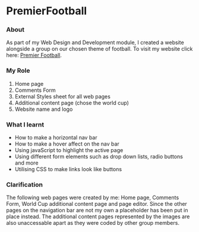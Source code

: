 # PremierFootball

### About
As part of my Web Design and Development module, I created a website alongside a group on our chosen theme of football.
To visit my website click here:  [Premier Football](https://ibrahimharoon03.github.io/PremierFootball/).

### My Role
1. Home page
2. Comments Form
3. External Styles sheet for all web pages
4. Additional content page (chose the world cup)
5. Website name and logo

### What I learnt
- How to make a horizontal nav bar
- How to make a hover affect on the nav bar
- Using javaScript to highlight the active page
- Using different form elements such as drop down lists, radio buttons and more
- Utilising CSS to make links look like buttons

### Clarification
The following web pages were created by me: Home page, Comments Form, World Cup additional content page and page editor. Since the other pages on the navigation bar are not my own a placeholder has been put in place instead. The additional content pages represented by the images are also unaccessable apart as they were coded by other group members.
